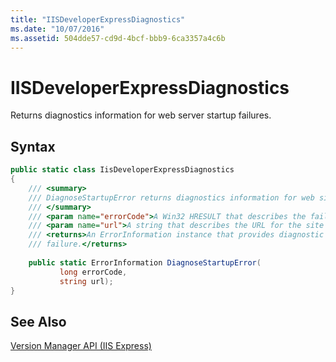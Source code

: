 ```yaml
---
title: "IISDeveloperExpressDiagnostics"
ms.date: "10/07/2016"
ms.assetid: 504dde57-cd9d-4bcf-bbb9-6ca3357a4c6b
---
```

# IISDeveloperExpressDiagnostics
Returns diagnostics information for web server startup failures.  
  
## Syntax  
  
```csharp  
public static class IisDeveloperExpressDiagnostics  
{  
    /// <summary>   
    /// DiagnoseStartupError returns diagnostics information for web site startup failures.  
    /// </summary>   
    /// <param name="errorCode">A Win32 HRESULT that describes the failure.</param>   
    /// <param name="url">A string that describes the URL for the site that failed to launch.</param>   
    /// <returns>An ErrorInformation instance that provides diagnostic information for the startup  
    /// failure.</returns>  
  
    public static ErrorInformation DiagnoseStartupError(  
           long errorCode,  
           string url);  
}  
```  
  
## See Also  
 [Version Manager API (IIS Express)](../../extensions/express-api-reference/version-manager-api-iis-express.md)
